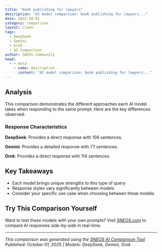 ```yaml
---
title: "book publishing for lawyers"
description: "AI model comparison: book publishing for lawyers..."
date: 2025-10-01
category: comparison
layout: Clean
tags:
  - DeepSeek
  - Gemini
  - Grok
  - AI Comparison
author: SNEOS Community
head:
  - - meta
    - name: description
      content: "AI model comparison: book publishing for lawyers..."
---
```


<ChatComparison
  title="book publishing for lawyers"
  prompt="book publishing for lawyers"
  :responses='{
    "DeepSeek": "Of course. Book publishing is a powerful tool for lawyers. It establishes authority, generates new clients, and can become a significant revenue stream. Here is a comprehensive guide to book publishing for lawyers, broken down into a strategic, step-by-step process.\n\n### The \u0022Why\u0022: The Strategic Benefits for a Lawyer\n\nBefore diving into the \u0022how,\u0022 it\u0027s crucial to solidify your \u0022why.\u0022 A book is a major investment of time and energy. Your reasons will keep you motivated.\n\n1.  **Ultimate Credibility \u0026 Expert Status:** A book instantly positions you as the leading authority in your niche (e.g., estate planning for business owners, personal injury law, startup IP). It\u0027s the ultimate business card.\n2.  **Lead Generation \u0026 Client Acquisition:** A well-marketed book is a lead generation engine. Potential clients who read your book are pre-sold on your expertise and are much more likely to contact you.\n3.  **Speaking Engagements \u0026 Media Opportunities:** Publishers, event organizers, and journalists use books as a filter for experts. A book makes you \u0022bookable\u0022 for conferences, podcasts, and news segments.\n4.  **Higher Value Clients:** A book allows you to attract clients who are looking for a trusted advisor, not just the lowest price. It justifies premium fees.\n5.  **Legacy \u0026 Career Diversification:** Beyond your practice, a book creates a legacy. It can also open doors to consulting, teaching, and other lucrative ventures.\n\n---\n\n### Phase 1: Foundation \u0026 Strategy\n\nThis is the most important phase. Rushing this leads to a book that goes nowhere.\n\n**Step 1: Define Your Niche and Audience**\n*   **Don\u0027t write for \u0022everyone.\u0022** A book for \u0022anyone in a car accident\u0022 is too broad.\n*   **Do write for a specific someone.** For example: \u0022Small business owners in Texas with 10-50 employees who are concerned about legal risks,\u0022 or \u0022Parents of children with special needs planning for the future.\u0022\n*   **Your Audience Dictates Your Content:** The language, tone, and problems you solve will be completely different for tech startups versus individuals facing DUI charges.\n\n**Step 2: Clarify Your Goal**\n*   Is this primarily a **marketing tool** to be given away at seminars or on your website?\n*   Is it a **revenue source** to be sold in bookstores?\n*   Is it a **credibility tool** to secure corporate consulting gigs?\n*   Your goal will influence your publishing path (see Phase 3).\n\n**Step 3: Choose a Compelling, Client-Focused Topic and Title**\n*   **Avoid:** \u0022A Treatise on the Intricacies of Contract Law.\u0022\n*   **Embrace:** \u0022The Business Owner\u0027s Guide to Bulletproof Contracts: Avoid the 7 Costly Mistakes That Sink Companies.\u0022\n*   **Focus on the Client\u0027s Pain Point,** not your area of law. Your book should solve a problem, answer pressing questions, or alleviate a fear.\n\n**Step 4: Develop Your Book Proposal (Even if You Self-Publish)**\nA proposal forces you to think strategically. It should include:\n*   **Overview:** The book\u0027s core idea and why it\u0027s needed now.\n*   **Target Audience:** Who they are, how to reach them, and the size of the market.\n*   **Competitive Analysis:** What other books exist on this topic and how yours is different/better.\n*   **Marketing Plan:** *This is critical.* How will you, the author, sell this book? (e.g., your email list, speaking schedule, podcast, media contacts).\n*   **Author Bio:** Your credentials and why you\u0027re the right person to write this.\n*   **Chapter Outline:** A detailed summary of each chapter.\n*   **Sample Chapters:** Usually 1-2 fully written chapters.\n\n---\n\n### Phase 2: Writing \u0026 Production\n\n**Step 5: Write the Manuscript**\n*   **Create a Schedule:** Block out non-negotiable writing time each week.\n*   **Write for Clarity, Not Impressiveness:** Use plain English. Avoid legalese. Use stories, case studies (ethically anonymized), and practical examples.\n*   **Hire a Ghostwriter (Optional):** If you have the expertise but not the time/writing skill, a professional ghostwriter can be an excellent investment. You provide the knowledge and review the drafts; they do the writing.\n\n**Step 6: Professional Editing and Polishing**\n*   **Developmental Edit:** A big-picture review of structure, flow, and argument.\n*   **Copy Edit:** A line-by-line edit for grammar, consistency, and clarity.\n*   **Proofread:** A final check for typos and formatting errors.\n*   **Do not skip this step.** A book full of errors destroys the credibility you\u0027re trying to build.\n\n**Step 7: Cover Design and Interior Layout**\n*   **People *do* judge a book by its cover.** Hire a professional designer who understands your genre. Your cover must look professional and compete with other business books.\n*   The interior layout should be clean, readable, and professional.\n\n---\n\n### Phase 3: The Publishing Crossroads\n\nThis is the key decision: how to get your book into the world.\n\n| Method | How It Works | Pros | Cons | Best For |\n| :--- | :--- | :--- | :--- | :--- |\n| **Traditional Publishing** | You secure a literary agent who sells your manuscript to a publishing house (e.g., Penguin, HarperCollins). They handle production, distribution, and offer an advance. | **Prestige \u0026 Credibility;** No upfront cost; Access to bookstore distribution; Professional team (editors, designers, marketers). | **Extremely difficult to get a deal;** Slow (2-3 years to publish); You lose creative control; You earn lower royalties (10-15%); The publisher does the *minimum* marketing\u2014the bulk is on you. | Lawyers with a huge platform (e.g., TV personalities, renowned experts) writing for a mass market. |\n| **Hybrid Publishing** | You pay a publisher a package fee to produce your book. They provide a suite of services (editing, design, distribution). ***(Warning: Quality varies wildly!)*** | Faster than traditional; More hands-on support than DIY; Access to their distribution network. | **Can be very expensive** ($5,000 - $30,000\u002B); Many are vanity presses in disguise; Must vet carefully; You bear all the financial risk. | Lawyers with a budget who want a full-service experience and lack the time to manage freelancers. |\n| **Self-Publishing** | You act as the publisher. You hire your own team (editor, designer) and upload the files to platforms like **Amazon KDP** and **IngramSpark**. | **Total creative and financial control;** Highest royalties (up to 70%); Speed to market (months, not years); You keep all rights. | **All upfront costs are yours;** You are responsible for every single step (project management); Stigma (lessening, but still exists). | **The vast majority of lawyers.** It\u0027s the most flexible, profitable, and strategic choice for using a book as a marketing tool. |\n\n***Recommendation for Lawyers:*** For most practicing attorneys, **self-publishing is the clear winner.** The control, speed, and high royalties align perfectly with the goal of using the book for business development.\n\n---\n\n### Phase 4: Launch \u0026 Marketing\n\nYour book will not sell itself. The work begins *after* it\u0027s published.\n\n**Step 8: Build a Launch Plan**\n*   **Leverage Your Network:** Announce the book to your email list, clients (past and present), and professional contacts.\n*   **Get Reviews:** Send advance copies to peers, influencers, and happy clients to get reviews for Amazon and your website.\n*   **Amazon Optimization:** Use relevant keywords in your book\u0027s title, subtitle, and description so your target audience can find it.\n*   **Launch Promo:** Consider a free or discounted e-book for a few days to drive initial downloads and climb the Amazon rankings.\n\n**Step 9: Integrate the Book into Your Practice**\n*   **Website:** Feature the book prominently on your homepage and have a dedicated \u0022Author\u0022 page.\n*   **Lead Magnet:** Offer a free chapter or the e-book version in exchange for an email address.\n*   **Speaking:** Use the book as your calling card for speaking engagements. Bring copies to sell or give away.\n*   **Client Gifts:** Give a signed copy to new high-value clients or referral sources.\n*   **Media:** Use the \u0022Author of [Book Title]\u0022 in your email signature, social media profiles, and media pitches.\n\n### Final Word of Caution\n\n*   **Ethics:** Always include a clear **disclaimer** in the front matter stating that the book is for informational purposes only and does not constitute legal advice or create an attorney-client relationship. Encourage readers to seek specific counsel from a qualified attorney in their jurisdiction.\n*   **Confidentiality:** Be hyper-vigilant about client confidentiality. Any case studies must be thoroughly anonymized and de-identified.\n\nPublishing a book is a marathon, not a sprint. For a lawyer, it\u0027s not just about writing\u2014it\u0027s about strategically leveraging that book to build a more successful and impactful practice.",
    "Gemini": "## Book Publishing for Lawyers: A Comprehensive Guide\n\nPublishing a book can be a powerful tool for lawyers. It can:\n\n*   **Establish Expertise:** Position you as a thought leader and authority in your practice area.\n*   **Attract New Clients:** Showcase your knowledge and attract clients seeking specialized legal services.\n*   **Enhance Your Reputation:** Boost your professional credibility and recognition.\n*   **Generate Passive Income:** Create a revenue stream through book sales and royalties.\n*   **Open Doors to Speaking Engagements and Consulting:**  Your book can serve as a calling card for other opportunities.\n*   **Provide Value to Existing Clients:** Offer a resource that strengthens your relationship with current clients.\n\nHere\u0027s a breakdown of the key considerations for lawyers looking to publish a book:\n\n**1. Defining Your Book\u0027s Purpose and Audience:**\n\n*   **Identify your target audience:**  Are you writing for other lawyers, potential clients, business owners, or the general public? Knowing your audience will shape the tone, language, and content of your book.\n*   **Define your book\u0027s purpose:**  What problem are you trying to solve?  Are you providing practical advice, offering a legal analysis, sharing case studies, or exploring a specific legal issue?\n*   **Choose your book type:**\n    *   **Treatise/Legal Reference:**  Comprehensive and authoritative work on a specific area of law (often academic or for other lawyers).\n    *   **Practical Guide/How-To Book:**  Offers practical advice and guidance for readers to navigate legal issues (often for businesses or the general public).\n    *   **Case Study Compilation:**  Analyzes specific cases and their legal implications.\n    *   **Law Firm History/Brand Builder:**  Highlights the firm\u0027s expertise and success (often for attracting new clients).\n    *   **Legal Thriller/Fiction:**  While less directly related to your practice, can still raise your profile.\n    *   **Edited Volume:**  Compiles chapters written by multiple authors, which you edit.\n\n**2. Developing Your Book Idea:**\n\n*   **Choose a specific topic:**  Don\u0027t try to cover too much. Focus on a niche area where you have deep expertise and can offer unique insights.\n*   **Research the market:**  Are there other books on the same topic? How can you differentiate your book and offer something new?\n*   **Create an outline:**  Develop a detailed outline of your book\u0027s chapters and subtopics. This will provide structure and direction for your writing.\n*   **Write a proposal:**  This is especially important if you are seeking a traditional publisher. Your proposal should include:\n    *   **Overview of the book:**  Brief summary of the topic and scope.\n    *   **Target audience:**  Who will read this book?\n    *   **Competitive analysis:**  How is your book different from existing books on the market?\n    *   **Author bio:**  Highlight your expertise and credentials.\n    *   **Table of contents:**  Detailed outline of the book\u0027s chapters.\n    *   **Sample chapters:**  Showcase your writing style and ability to deliver on your promise.\n\n**3. Writing Your Book:**\n\n*   **Set realistic goals:**  Commit to a writing schedule and break down the writing process into manageable tasks.\n*   **Establish a writing routine:**  Find a time and place where you can focus and write without distractions.\n*   **Write regularly:**  Even if you only write for an hour a day, consistent writing will help you make progress.\n*   **Use clear and concise language:**  Avoid legal jargon and explain complex concepts in a way that your target audience can understand.\n*   **Support your arguments with evidence:**  Back up your claims with research, case studies, and examples.\n*   **Seek feedback from others:**  Share your writing with colleagues, editors, or trusted readers for feedback and suggestions.\n\n**4. Publishing Options:**\n\n*   **Traditional Publishing:**\n    *   **Pros:**  Prestige, established marketing and distribution channels, editorial support, upfront advance.\n    *   **Cons:**  Less control over content and design, lower royalty rates, longer publication timeline, difficult to get accepted.\n    *   **For Lawyers:**  Thomson Reuters, LexisNexis, Wolters Kluwer Law \u0026 Business are key players.  Consider university presses for academic works.\n*   **Self-Publishing:**\n    *   **Pros:**  Complete control over content, design, and pricing, higher royalty rates, faster publication timeline.\n    *   **Cons:**  Requires more effort for marketing and distribution, can be expensive, may lack the prestige of traditional publishing.\n    *   **Tools:**  Amazon Kindle Direct Publishing (KDP), IngramSpark, Draft2Digital.\n*   **Hybrid Publishing:**\n    *   **Pros:**  Combines the benefits of traditional and self-publishing, offering more control and higher royalties than traditional publishing, while still providing some level of professional support.\n    *   **Cons:**  Can be more expensive than self-publishing, requires careful research to find a reputable hybrid publisher.\n\n**5. Legal Considerations:**\n\n*   **Copyright:**  Understand copyright law and ensure that you have the rights to use any third-party materials in your book.\n*   **Defamation:**  Be careful not to defame any individuals or organizations in your writing.\n*   **Confidentiality:**  Protect client confidentiality and avoid disclosing any information that could violate attorney-client privilege.\n*   **Disclaimer:**  Include a disclaimer stating that your book is for informational purposes only and does not constitute legal advice.\n*   **Ethics:**  Ensure your book adheres to all relevant legal and ethical rules.\n\n**6. Marketing and Promotion:**\n\n*   **Build a website or author platform:**  Create a website or blog to showcase your book and connect with readers.\n*   **Use social media:**  Promote your book on social media platforms like LinkedIn, Twitter, and Facebook.\n*   **Email marketing:**  Build an email list and send out newsletters to promote your book and share updates.\n*   **Speaking engagements:**  Speak at conferences, seminars, and workshops to promote your book and establish your expertise.\n*   **Book reviews:**  Solicit reviews from other lawyers, publications, and online book reviewers.\n*   **Amazon optimization:**  Optimize your book\u0027s Amazon page to improve its visibility in search results.\n*   **Public Relations:** Send press releases to legal publications and news outlets.\n\n**Tips for Success:**\n\n*   **Start with a strong foundation:**  Develop a clear book idea and a detailed outline.\n*   **Write consistently:**  Make writing a regular habit.\n*   **Get feedback:**  Share your writing with others and incorporate their suggestions.\n*   **Choose the right publishing option:**  Consider your goals, resources, and level of involvement.\n*   **Invest in editing and design:**  Professional editing and design can make a big difference in the quality of your book.\n*   **Market your book effectively:**  Promote your book to your target audience through a variety of channels.\n*   **Be patient:**  Building a successful book takes time and effort.\n\n**Resources for Legal Authors:**\n\n*   **Law Practice Management Sections of State Bar Associations:** Often offer resources and programs for lawyers looking to build their practices, including through publishing.\n*   **American Bar Association:** Has numerous sections and resources relevant to legal writing and publishing.\n*   **Law firms that publish:**  Look at the publishing arms of large law firms for models and ideas.\n*   **Professional editors specializing in legal writing:**  A professional editor can help you refine your manuscript and improve its clarity and accuracy.\n*   **Independent Book Publishers Association (IBPA):**  A valuable resource for self-published authors.\n\n**In conclusion, publishing a book can be a rewarding experience for lawyers, offering numerous benefits for their careers and practices. By carefully planning, writing, and marketing your book, you can establish yourself as a thought leader, attract new clients, and build a successful career as a legal author.**\n",
    "Grok": "Book publishing for lawyers can be a powerful tool for establishing authority, building a personal brand, and attracting clients. Many lawyers publish books to share their expertise on specific legal topics, educate the public, or provide practical guides for other professionals. Below is a comprehensive guide to book publishing for lawyers, covering the why, how, and key considerations.\n\n---\n\n### **Why Lawyers Should Consider Publishing a Book**\n1. **Establish Expertise and Credibility**:\n   - A book positions you as an authority in your field (e.g., family law, corporate law, personal injury).\n   - It can differentiate you from competitors and build trust with potential clients.\n\n2. **Attract Clients**:\n   - A well-written book can serve as a marketing tool, reaching a wider audience of potential clients who are seeking legal guidance.\n   - It acts as a \u201Cbusiness card\u201D that keeps giving\u2014people may refer to your book or recommend it long after you\u2019ve handed it out.\n\n3. **Educate the Public or Peers**:\n   - Lawyers can use books to demystify complex legal issues for laypeople or provide practical advice for other attorneys.\n   - Writing for peers can help establish you as a thought leader in a niche area of law.\n\n4. **Additional Revenue Stream**:\n   - While not typically a primary income source, book sales can generate passive income through direct sales, speaking engagements, or workshops tied to the book\u2019s content.\n\n5. **Networking and Speaking Opportunities**:\n   - A published book often leads to invitations to speak at conferences, seminars, or media interviews, further expanding your professional network and visibility.\n\n---\n\n### **Steps to Publish a Book as a Lawyer**\n1. **Identify Your Purpose and Audience**:\n   - Decide why you\u2019re writing the book (e.g., client education, professional development, thought leadership).\n   - Identify your target audience: Are you writing for potential clients (laypeople), other lawyers, or a specific industry (e.g., small business owners needing legal advice)?\n   - Example topics:\n     - \u201CNavigating Divorce: A Practical Guide for Families\u201D (for clients).\n     - \u201CAdvanced Strategies in Intellectual Property Litigation\u201D (for peers).\n\n2. **Choose a Topic and Angle**:\n   - Focus on a niche area of law where you have deep expertise or passion.\n   - Consider addressing common pain points or frequently asked questions in your practice.\n   - Ensure your angle is unique\u2014research existing books on the topic to see how you can stand out.\n\n3. **Decide on Publishing Path**:\n   - **Traditional Publishing**:\n     - Submit your manuscript or book proposal to a publisher (often through a literary agent).\n     - Pros: Professional editing, design, distribution, and credibility.\n     - Cons: Lengthy process (1\u20132 years), less control, and lower royalties.\n   - **Self-Publishing**:\n     - Handle the writing, editing, design, and distribution yourself (or hire professionals).\n     - Platforms like Amazon Kindle Direct Publishing (KDP), IngramSpark, or BookBaby make this accessible.\n     - Pros: Full control, faster process, higher royalties.\n     - Cons: Upfront costs, marketing responsibility, and potential perception as less prestigious.\n   - **Hybrid Publishing**:\n     - A mix of traditional and self-publishing, where you pay for some services but get publisher support.\n     - Pros: Professional assistance with some control.\n     - Cons: Can be expensive with varying levels of quality.\n\n4. **Write the Book**:\n   - Create an outline to organize your content (e.g., chapters on specific legal issues, case studies, actionable advice).\n   - Write in a clear, accessible style if targeting clients, or a more technical tone if writing for peers.\n   - If time is limited, consider hiring a ghostwriter or co-authoring with another expert.\n   - Include disclaimers to avoid legal liability (e.g., \u201CThis book is not legal advice; consult an attorney for specific situations\u201D).\n\n5. **Edit and Design**:\n   - Hire a professional editor to ensure clarity, accuracy, and a polished final product.\n   - Invest in a professional cover design and formatting\u2014first impressions matter, especially for credibility as a lawyer.\n   - Ensure legal accuracy in your content to avoid misrepresentation or ethical issues.\n\n6. **Market and Distribute**:\n   - Build a marketing plan to promote your book:\n     - Leverage your law firm\u2019s website, blog, and social media.\n     - Offer free copies to clients, colleagues, or at networking events.\n     - Host book signings, webinars, or workshops.\n     - Seek reviews on Amazon, Goodreads, or industry publications.\n   - Use the book as a lead magnet (e.g., offer a free chapter download on your website in exchange for contact information).\n   - Partner with legal associations or local businesses to distribute your book.\n\n---\n\n### **Key Considerations for Lawyers Publishing Books**\n1. **Ethical Rules and Advertising**:\n   - Check your jurisdiction\u2019s rules of professional conduct regarding advertising and solicitation (e.g., ABA Model Rules of Professional Conduct Rule 7.1\u20137.3).\n   - Avoid making guarantees or misleading claims about legal outcomes in your book.\n   - Clearly state that the book does not constitute legal advice or create an attorney-client relationship.\n\n2. **Confidentiality and Privacy**:\n   - Avoid using real client stories or identifiable information unless you have explicit, written consent.\n   - Use hypothetical scenarios or anonymized examples to illustrate points.\n\n3. **Time Commitment**:\n   - Writing a book requires significant time and effort. Balance this with your legal practice to avoid neglecting clients or deadlines.\n   - Consider hiring help (ghostwriters, editors) if your schedule is tight.\n\n4. **Branding and Reputation**:\n   - Ensure the book aligns with your firm\u2019s branding and values if you\u2019re part of a larger practice.\n   - Be mindful of controversial topics that could alienate clients or harm your reputation.\n\n5. **Intellectual Property**:\n   - If co-authoring or using content (e.g., case law, charts), ensure proper permissions and citations to avoid copyright issues.\n   - Protect your own work by copyrighting your book.\n\n---\n\n### **Popular Topics for Lawyer-Authored Books**\n- **For Clients**:\n  - \u201CYour Rights After a Car Accident: A Step-by-Step Guide.\u201D\n  - \u201CEstate Planning 101: Protecting Your Family\u2019s Future.\u201D\n  - \u201CSmall Business Legal Essentials for Entrepreneurs.\u201D\n- **For Peers**:\n  - \u201CMastering Cross-Examination: Techniques for Trial Lawyers.\u201D\n  - \u201CNavigating Cybersecurity Law: A Practitioner\u2019s Guide.\u201D\n  - \u201CThe Future of Tax Law: Trends and Predictions.\u201D\n- **For a Broader Audience**:\n  - \u201CThe Law and You: Understanding Your Everyday Legal Rights.\u201D\n  - \u201CJustice in the Digital Age: How Technology is Changing the Legal Landscape.\u201D\n\n---\n\n### **Resources and Tools for Publishing**\n- **Writing and Research**:\n  - Software: Scrivener, Microsoft Word, or Google Docs for drafting.\n  - Legal research tools: Westlaw, LexisNexis for case law and precedents.\n- **Self-Publishing Platforms**:\n  - Amazon Kindle Direct Publishing (KDP) for ebooks and paperbacks.\n  - IngramSpark for wider bookstore distribution.\n- **Professional Services**:\n  - Editors: Reedsy, Upwork, or Fiverr for freelance editors.\n  - Cover Design: 99designs or Canva for affordable options.\n- **Marketing**:\n  - Social media platforms (LinkedIn for professional networking).\n  - Legal blogs or podcasts to promote your book.\n  - Email marketing tools like Mailchimp to reach clients.\n\n---\n\n### **Success Stories**\n- **David Goggins (tangential to law)**: While not a lawyer, his self-published book *Can\u0027t Hurt Me* demonstrates how a niche personal story can become a bestseller with the right marketing.\n- **Lawyer-Authors**: Lawyers like John Grisham transitioned from legal practice to full-time authorship by leveraging their legal expertise into engaging content.\n  - Many practicing lawyers publish niche guides (e.g., Nolo Press authors) that become go-to resources for clients and peers.\n\n---\n\n### **Final Tips**\n- Start small if you\u2019re new to writing\u2014consider a short ebook or guide before tackling a full-length book.\n- Use the book to build long-term relationships rather than focusing solely on immediate sales.\n- Always prioritize quality and ethical considerations to protect your reputation as a legal professional.\n\nBy publishing a book, lawyers can not only share their knowledge but also significantly enhance their professional standing and client base. If you have a specific area of law or publishing path in mind, let me know, and I can dive deeper into that!"
  }'
  published-date="22:46"
/>

## Analysis

This comparison demonstrates the different approaches each AI model takes when responding to the same prompt. Here are the key differences observed:

### Response Characteristics

**DeepSeek**: Provides a direct response with 108 sentences. 

**Gemini**: Provides a detailed response with 77 sentences. 

**Grok**: Provides a direct response with 114 sentences. 

## Key Takeaways

- Each model brings unique strengths to this type of query
- Response styles vary significantly between models
- Consider your specific use case when choosing between these models

## Try This Comparison Yourself

Want to test these models with your own prompts? Visit [SNEOS.com](https://sneos.com) to compare AI responses side-by-side in real-time.

---

*This comparison was generated using the [SNEOS AI Comparison Tool](https://sneos.com)*
*Published: October 01, 2025 | Models: DeepSeek, Gemini, Grok*
